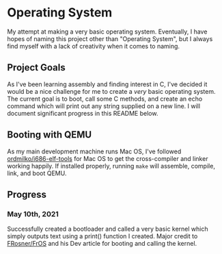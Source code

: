 # Operating System
My attempt at making a very basic operating system. Eventually, I have hopes of naming this project other than 
"Operating System", but I always find myself with a lack of creativity when it comes to naming.

## Project Goals
As I've been learning assembly and finding interest in C, I've decided it would be a nice challenge for me to create a 
*very* basic operating system. The current goal is to boot, call some C methods, and create an echo command which will 
print out any string supplied on a new line. I will document significant progress in this README below.

## Booting with QEMU
As my main development machine runs Mac OS, I've followed 
[ordmilko/i686-elf-tools](https://github.com/lordmilko/i686-elf-tools#mac-os-x) for Mac OS to get the cross-compiler 
and linker working happily. If installed properly, running `make` will assemble, compile, link, and boot QEMU. 


## Progress
### May 10th, 2021
Successfully created a bootloader and called a very basic kernel which simply outputs text using a print() 
function I created. Major credit to [FRosner/FrOS](https://github.com/FRosner/FrOS/tree/minimal-c-kernel) and his Dev 
article for booting and calling the kernel. 